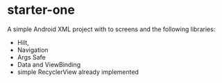 # starter-one

A simple Android XML project with to screens and the following libraries:
* Hilt,
* Navigation
* Args Safe
* Data and ViewBinding
* simple RecyclerView already implemented
